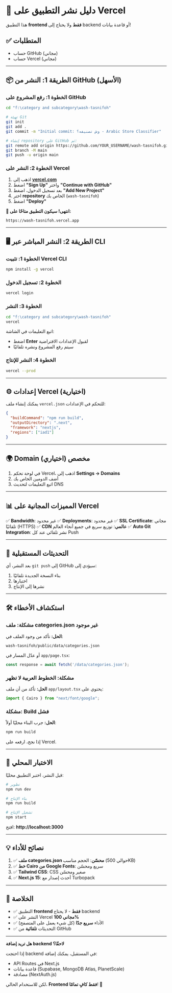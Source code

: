 # 🚀 دليل نشر التطبيق على Vercel

هذا التطبيق **frontend فقط** ولا يحتاج إلى backend أو قاعدة بيانات!

## ✅ المتطلبات

- حساب GitHub (مجاني)
- حساب Vercel (مجاني)

---

## 📦 الطريقة 1: النشر من GitHub (الأسهل)

### الخطوة 1: رفع المشروع على GitHub

```bash
cd "f:\category and subcategory\wash-tasnifoh"

# تهيئة Git
git init
git add .
git commit -m "Initial commit: وش تصنيفه؟ - Arabic Store Classifier"

# إنشاء repository على GitHub ثم:
git remote add origin https://github.com/YOUR_USERNAME/wash-tasnifoh.git
git branch -M main
git push -u origin main
```

### الخطوة 2: النشر على Vercel

1. اذهب إلى **[vercel.com](https://vercel.com)**
2. اضغط **"Sign Up"** واختر **"Continue with GitHub"**
3. بعد تسجيل الدخول، اضغط **"Add New Project"**
4. اختر **repository** الخاص بك (`wash-tasnifoh`)
5. اضغط **"Deploy"**

**🎉 انتهى! سيكون التطبيق متاحًا على:**
```
https://wash-tasnifoh.vercel.app
```

---

## 🖥️ الطريقة 2: النشر المباشر عبر CLI

### الخطوة 1: تثبيت Vercel CLI

```bash
npm install -g vercel
```

### الخطوة 2: تسجيل الدخول

```bash
vercel login
```

### الخطوة 3: النشر

```bash
cd "f:\category and subcategory\wash-tasnifoh"
vercel
```

اتبع التعليمات في الشاشة:
- اضغط **Enter** لقبول الإعدادات الافتراضية
- سيتم رفع المشروع ونشره تلقائيًا

### الخطوة 4: النشر للإنتاج

```bash
vercel --prod
```

---

## ⚙️ إعدادات Vercel (اختيارية)

يمكنك إنشاء ملف `vercel.json` للتحكم في الإعدادات:

```json
{
  "buildCommand": "npm run build",
  "outputDirectory": ".next",
  "framework": "nextjs",
  "regions": ["iad1"]
}
```

---

## 🌍 Domain مخصص (اختياري)

1. في لوحة تحكم Vercel، اذهب إلى **Settings → Domains**
2. أضف الدومين الخاص بك
3. اتبع التعليمات لتحديث DNS

---

## 📊 المميزات المجانية على Vercel

✅ **Bandwidth**: غير محدود
✅ **Deployments**: غير محدود
✅ **SSL Certificate**: مجاني تلقائيًا (HTTPS)
✅ **CDN عالمي**: توزيع سريع في جميع أنحاء العالم
✅ **Auto Git Integration**: نشر تلقائي عند كل Push

---

## 🔧 التحديثات المستقبلية

بعد النشر، أي `git push` إلى GitHub سيؤدي إلى:
1. بناء النسخة الجديدة تلقائيًا
2. اختبارها
3. نشرها إلى الإنتاج

---

## 🛠️ استكشاف الأخطاء

### مشكلة: ملف categories.json غير موجود

**الحل:** تأكد من وجود الملف في:
```
wash-tasnifoh/public/data/categories.json
```

أو عدّل المسار في `app/page.tsx`:
```typescript
const response = await fetch('/data/categories.json');
```

### مشكلة: الخطوط العربية لا تظهر

**الحل:** تأكد من أن ملف `app/layout.tsx` يحتوي على:
```typescript
import { Cairo } from "next/font/google";
```

### مشكلة: Build فشل

**الحل:** جرب البناء محليًا أولاً:
```bash
npm run build
```
إذا نجح، ارفعه على Vercel.

---

## 📱 الاختبار المحلي

قبل النشر، اختبر التطبيق محليًا:

```bash
# تطوير
npm run dev

# بناء الإنتاج
npm run build

# تشغيل الإنتاج
npm start
```

افتح: **http://localhost:3000**

---

## 💡 نصائح للأداء

1. ✅ **ملف categories.json محسّن**: الحجم مناسب (حوالي 500KB)
2. ✅ **خط Cairo من Google Fonts**: سريع ومحسّن
3. ✅ **Tailwind CSS**: CSS صغير ومحسّن
4. ✅ **Next.js 15**: أحدث إصدار مع Turbopack

---

## 🎯 الخلاصة

- ✅ التطبيق **frontend فقط** - لا يحتاج backend
- ✅ النشر على Vercel **مجاني 100%**
- ✅ الأداء **سريع جدًا** (كل شيء يعمل على المتصفح)
- ✅ التحديثات **تلقائية** من GitHub

---

**هل تريد إضافة backend لاحقًا؟**

إذا احتجت backend في المستقبل، يمكنك إضافة:
- API Routes في Next.js
- قاعدة بيانات (Supabase, MongoDB Atlas, PlanetScale)
- مصادقة (NextAuth.js)

لكن للاستخدام الحالي، **Frontend فقط كافٍ تمامًا**! 🎉
